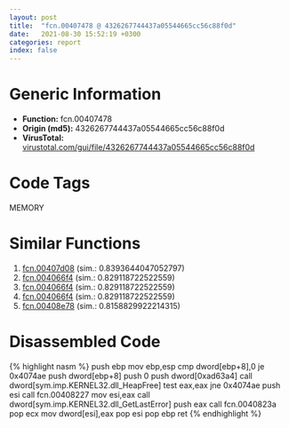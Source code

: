 ```yaml
---
layout: post
title:  "fcn.00407478 @ 4326267744437a05544665cc56c88f0d"
date:   2021-08-30 15:52:19 +0300
categories: report
index: false
---
```


# Generic Information
- **Function:** fcn.00407478
- **Origin (md5):** 4326267744437a05544665cc56c88f0d
- **VirusTotal:** [virustotal.com/gui/file/4326267744437a05544665cc56c88f0d][virustotal_ref]

# Code Tags
<span class="tag" id="MEMORY">MEMORY</span>


# Similar Functions

1. [fcn.00407d08][similar_1_ref] (sim.: 0.8393644047052797)
2. [fcn.004066f4][similar_2_ref] (sim.: 0.829118722522559)
3. [fcn.004066f4][similar_3_ref] (sim.: 0.829118722522559)
4. [fcn.004066f4][similar_4_ref] (sim.: 0.829118722522559)
5. [fcn.00408e78][similar_5_ref] (sim.: 0.8158829922214315)


# Disassembled Code

{% highlight nasm %}
push ebp
mov ebp,esp
cmp dword[ebp+8],0
je 0x4074ae
push dword[ebp+8]
push 0
push dword[0xad63a4]
call dword[sym.imp.KERNEL32.dll_HeapFree]
test eax,eax
jne 0x4074ae
push esi
call fcn.00408227
mov esi,eax
call dword[sym.imp.KERNEL32.dll_GetLastError]
push eax
call fcn.0040823a
pop ecx
mov dword[esi],eax
pop esi
pop ebp
ret 
{% endhighlight %}


[similar_1_ref]: /report/fcn.00407d08@4aa6e2e3275eb009378708b594583f2c
[similar_2_ref]: /report/fcn.004066f4@f78d51601618ac7bfc804cdef0537db9
[similar_3_ref]: /report/fcn.004066f4@c299206e1e94de2392d4dd9464d03d54
[similar_4_ref]: /report/fcn.004066f4@cf24673e33ae4ffdfd25b8d84595d994
[similar_5_ref]: /report/fcn.00408e78@61a87c9dd8afa91b0d188f5b18051873
[virustotal_ref]: https://www.virustotal.com/gui/file/4326267744437a05544665cc56c88f0d